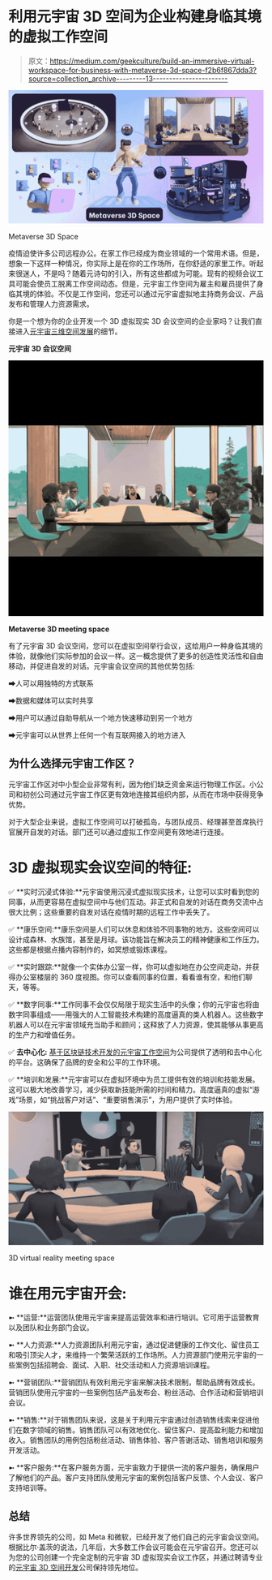 # 利用元宇宙 3D 空间为企业构建身临其境的虚拟工作空间

> 原文：<https://medium.com/geekculture/build-an-immersive-virtual-workspace-for-business-with-metaverse-3d-space-f2b6f867dda3?source=collection_archive---------13----------------------->

![](img/7335360861500cd460e367bc0cf7f71f.png)

Metaverse 3D Space

疫情迫使许多公司远程办公。在家工作已经成为商业领域的一个常用术语。但是，想象一下这样一种情况，你实际上是在你的工作场所，在你舒适的家里工作。听起来很迷人，不是吗？随着元诗句的引入，所有这些都成为可能。现有的视频会议工具可能会使员工脱离工作空间动态。但是，元宇宙工作空间为雇主和雇员提供了身临其境的体验。不仅是工作空间，您还可以通过元宇宙虚拟地主持商务会议、产品发布和管理人力资源需求。

你是一个想为你的企业开发一个 3D 虚拟现实 3D 会议空间的企业家吗？让我们直接进入[元宇宙三维空间发展](https://www.blockchainappfactory.com/metaverse-development-services?utm_source=geekculture&utm_medium=10-12-2022&utm_campaign=Pavun)的细节。

**元宇宙 3D 会议空间**

![](img/a1cd8c0a8b2f72ce955dce14191d51b7.png)

**Metaverse 3D meeting space**

有了元宇宙 3D 会议空间，您可以在虚拟空间举行会议，这给用户一种身临其境的体验，就像他们实际参加的会议一样。这一概念提供了更多的创造性灵活性和自由移动，并促进自发的对话。元宇宙会议空间的其他优势包括:

➡人可以用独特的方式联系

➡数据和媒体可以实时共享

➡用户可以通过自助导航从一个地方快速移动到另一个地方

➡元宇宙可以从世界上任何一个有互联网接入的地方进入

## **为什么选择元宇宙工作区？**

元宇宙工作区对中小型企业非常有利，因为他们缺乏资金来运行物理工作区。小公司和初创公司通过元宇宙工作区更有效地连接其组织内部，从而在市场中获得竞争优势。

对于大型企业来说，虚拟工作空间可以打破孤岛，与团队成员、经理甚至首席执行官展开自发的对话。部门还可以通过虚拟工作空间更有效地进行连接。

# **3D 虚拟现实会议空间的特征:**

✅ **实时沉浸式体验:**元宇宙使用沉浸式虚拟现实技术，让您可以实时看到您的同事，从而更容易在虚拟空间中与他们互动。非正式和自发的对话在商务交流中占很大比例；这些重要的自发对话在疫情时期的远程工作中丢失了。

✅ **康乐空间:**康乐空间是人们可以休息和体验不同事物的地方。这些空间可以设计成森林、水族馆，甚至是月球。该功能旨在解决员工的精神健康和工作压力。这些都是根据点播内容制作的，如冥想或锻炼课程。

✅ **实时跟踪:**就像一个实体办公室一样，你可以虚拟地在办公空间走动，并获得办公室楼层的 360 度视图。你可以查看同事的位置，看看谁有空，和他们聊天，等等。

✅ **数字同事:**工作同事不会仅仅局限于现实生活中的头像；你的元宇宙也将由数字同事组成——用强大的人工智能技术构建的高度逼真的类人机器人。这些数字机器人可以在元宇宙领域充当助手和顾问；这释放了人力资源，使其能够从事更高的生产力和增值任务。

✅ **去中心化:** [基于区块链技术开发的元宇宙工作空间](https://www.blockchainappfactory.com/metaverse-development-services?utm_source=geekculture&utm_medium=10-12-2022&utm_campaign=Pavun)为公司提供了透明和去中心化的平台。这确保了品牌的安全和公平的工作环境。

✅ **培训和发展:**元宇宙可以在虚拟环境中为员工提供有效的培训和技能发展。这可以极大地改善学习，减少获取新技能所需的时间和精力。高度逼真的虚拟“游戏”场景，如“挑战客户对话”、“重要销售演示”，为用户提供了实时体验。

![](img/50aea24ac561202c308bd64dcecb73dc.png)

3D virtual reality meeting space

# **谁在用元宇宙开会:**

➼ **运营:**运营团队使用元宇宙来提高运营效率和进行培训。它可用于运营教育以及团队和业务部门会议。

➼ **人力资源:**人力资源团队利用元宇宙，通过促进健康的工作文化、留住员工和吸引顶尖人才，来维持一个繁荣活跃的工作场所。人力资源部门使用元宇宙的一些案例包括招聘会、面试、入职、社交活动和人力资源培训课程。

➼ **营销团队:**营销团队有效利用元宇宙来解决技术限制，帮助品牌有效成长。营销团队使用元宇宙的一些案例包括产品发布会、粉丝活动、合作活动和营销培训会议。

➼ **销售:**对于销售团队来说，这是关于利用元宇宙通过创造销售线索来促进他们在数字领域的销售。销售团队可以有效地优化、留住客户、提高盈利能力和增加收入。销售团队的用例包括粉丝活动、销售体验、客户答谢活动、销售培训和服务开发活动。

➼ **客户服务:**在客户服务方面，元宇宙致力于提供一流的客户服务，确保用户了解他们的产品。客户支持团队使用元宇宙的案例包括客户反馈、个人会议、客户支持培训等。

## **总结**

许多世界领先的公司，如 Meta 和微软，已经开发了他们自己的元宇宙会议空间。根据比尔·盖茨的说法，几年后，大多数工作会议可能会在元宇宙召开。您还可以为您的公司创建一个完全定制的元宇宙 3D 虚拟现实会议工作区，并通过聘请专业的[元宇宙 3D 空间开发](https://www.blockchainappfactory.com/metaverse-development-services?utm_source=geekculture&utm_medium=10-12-2022&utm_campaign=Pavun)公司保持领先地位。